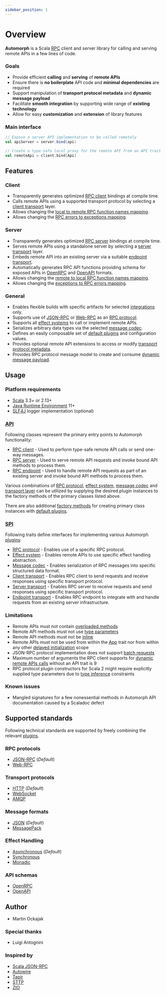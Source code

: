 ```yaml
---
sidebar_position: 1
---
```


# Overview

**Automorph** is a Scala [RPC](https://en.wikipedia.org/wiki/Remote_procedure_call) client and server library
for calling and serving remote APIs in a few lines of code.

### Goals

* Provide efficient **calling** and **serving** of **remote APIs**
* Ensure there is **no boilerplate** API code and **minimal dependencies** are required
* Support manipulation of **transport protocol metadata** and **dynamic message payload**
* Facilitate **smooth integration** by supporting wide range of **existing technology**
* Allow for easy **customization** and **extension** of library features

### Main interface

```scala
// Expose a server API implementation to be called remotely
val apiServer = server.bind(api)

// Create a type-safe local proxy for the remote API from an API trait
val remoteApi = client.bind[Api]
```


## Features

### Client

  * Transparently generates optimized [RPC client](https://automorph.org/docs/Quickstart#static-client) bindings at compile time.
  * Calls remote APIs using a supported transport protocol by selecting a [client transport](https://automorph.org/docs/Plugins#client-transport) layer.
  * Allows changing the [local to remote RPC function names mapping](https://automorph.org/docs/Examples#client-function-names).
  * Allows changing the [RPC errors to exceptions mapping](https://automorph.org/docs/Examples#client-error-mapping).

### Server

  * Transparently generates optimized [RPC server](https://automorph.org/docs/Quickstart#server) bindings at compile time.
  * Serves remote APIs using a standalone server by selecting a [server transport](https://automorph.org/docs/Plugins#server-transport) layer.
  * Embeds remote API into an existing server via a suitable [endpoint transport](https://automorph.org/docs/Plugins#endpoint-transport).
  * Automatically generates RPC API functions providing schema for exposed APIs in [OpenRPC](https://spec.open-rpc.org) and [OpenAPI](https://www.openapis.org) formats.
  * Allows changing the [remote to local RPC function names mapping](https://automorph.org/docs/Examples#server-function-names).
  * Allows changing the [exceptions to RPC errors mapping](https://automorph.org/docs/Examples#server-error-mapping).

### General

  * Enables flexible builds with specific artifacts for selected [integrations](https://automorph.org/docs/Plugins) only.
  * Supports use of [JSON-RPC](https://www.jsonrpc.org/specification) or [Web-RPC](https://automorph.org/docs/Web-RPC) as an [RPC protocol](https://automorph.org/docs/Plugins#rpc-protocol).
  * Supports all [effect systems](https://automorph.org/docs/Plugins#effect-system) to call or implement remote APIs.
  * Serializes arbitrary data types via the selected [message codec](https://automorph.org/docs/Examples#data-type-serialization).
  * Defines an easily composable set of [default plugins](https://automorph.org/docs/Plugins#default-plugins) and configuration values.
  * Provides optional remote API extensions to access or modify [transport protocol metadata](https://automorph.org/docs/Examples#metadata).
  * Provides RPC protocol message model to create and consume [dynamic message payload](https://automorph.org/docs/Examples#dynamic-payload).



## Usage

### Platform requirements

* [Scala](https://www.scala-lang.org/) 3.3+ or 2.13+
* [Java Runtime Environment](https://openjdk.java.net/) 11+
* [SLF4J](http://www.slf4j.org/) logger implementation (optional)


### [API](https://automorph.org/api/automorph.html)

Following classes represent the primary entry points to Automorph functionality:

* [RPC client](https://automorph.org/api/automorph/RpcClient.html) - Used to perform type-safe remote API calls or send one-way messages.
* [RPC server](https://automorph.org/api/automorph/RpcServer.html) - Used to serve remote API requests and invoke bound API methods to process them.
* [RPC endpoint](https://automorph.org/api/automorph/RpcEndpoint.html) - Used to handle remote API requests as part of an existing server
and invoke bound API methods to process them.

Various combinations of [RPC protocol](https://automorph.org/docs/Plugins#rpc-protocol), [effect system](https://automorph.org/docs/Plugins#effect-system),
[message codec](https://automorph.org/docs/Plugins#message-codec) and [transport layer](https://automorph.org/docs/Plugins#transport-layer) can be utilized by
supplying the desired plugin instances to the factory methods of the primary classes listed above.

There are also additional [factory methods](https://automorph.org/api/automorph/Default$.html) for
creating primary class instances with [default plugins](https://automorph.org/docs/Plugins#default-plugins).


### [SPI](https://automorph.org/api/automorph/spi.html)

Following traits define interfaces for implementing various Automorph [plugins](https://automorph.org/docs/Plugins):

* [RPC protocol](https://automorph.org/api/automorph/spi/RpcProtocol.html) -
Enables use of a specific RPC protocol.
* [Effect system](https://automorph.org/api/automorph/spi/EffectSystem.html) - 
Enables remote APIs to use specific effect handling abstraction.
* [Message codec](https://automorph.org/api/automorph/spi/MessageCodec.html) -
Enables serialization of RPC messages into specific structured data format.
* [Client transport](https://automorph.org/api/automorph/spi/ClientTransport.html) -
Enables RPC client to send requests and receive responses using specific transport protocol.
* [Server transport](https://automorph.org/api/automorph/spi/ServerTransport.html) -
Enables RPC server to receive requests and send responses using specific transport protocol.
* [Endpoint transport](https://automorph.org/api/automorph/spi/EndpointTransport.html) -
Enables RPC endpoint to integrate with and handle requests from an existing server infrastructure.


### Limitations

* Remote APIs must not contain [overloaded methods](https://en.wikipedia.org/wiki/Function_overloading)
* Remote API methods must not use [type parameters](https://docs.scala-lang.org/tour/polymorphic-methods.html)
* Remote API methods must not be [inline](https://docs.scala-lang.org/scala3/guides/macros/inline.html)
* Remote APIs must not be used from within the [App](https://scala-lang.org/api/3.x/scala/App.html) trait nor from within any other [delayed initialization](https://scala-lang.org/api/3.x/scala/DelayedInit.html) scope
* JSON-RPC protocol implementation does not support [batch requests](https://www.jsonrpc.org/specification#batch)
* Maximum number of arguments the RPC client supports for [dynamic remote APIs calls](https://automorph.org/docs/Quickstart#dynamic-client) without an API trait is 9
* RPC protocol plugin constructors for Scala 2 might require explicitly supplied type parameters due to [type inference](https://docs.scala-lang.org/tour/type-inference.html) constraints


### Known issues

* Mangled signatures for a few nonessential methods in Automorph API documentation caused by a Scaladoc defect


## Supported standards

Following technical standards are supported by freely combining the relevant
[plugins](https://automorph.org/docs/Plugins).

### RPC protocols

* [JSON-RPC](https://www.jsonrpc.org/specification) (*Default*)
* [Web-RPC](https://automorph.org/docs/Web-RPC)

### Transport protocols

* [HTTP](https://en.wikipedia.org/wiki/Hypertext_Transfer_Protocol) (*Default*)
* [WebSocket](https://en.wikipedia.org/wiki/WebSocket)
* [AMQP](https://en.wikipedia.org/wiki/Advanced_Message_Queuing_Protocol)

### Message formats

* [JSON](https://www.json.org) (*Default*)
* [MessagePack](https://msgpack.org)

### Effect Handling

* [Asynchronous](https://docs.scala-lang.org/overviews/core/futures.html) (*Default*)
* [Synchronous](https://docs.scala-lang.org/scala3/book/taste-functions.html)
* [Monadic](https://blog.softwaremill.com/figuring-out-scala-functional-programming-libraries-af8230efccb4)

### API schemas

* [OpenRPC](https://spec.open-rpc.org)
* [OpenAPI](https://www.openapis.org)


## Author

* Martin Ockajak


### Special thanks

* Luigi Antognini


### Inspired by

* [Scala JSON-RPC](https://github.com/shogowada/scala-json-rpc)
* [Autowire](https://github.com/lihaoyi/autowire)
* [Tapir](https://tapir.softwaremill.com)
* [STTP](https://sttp.softwaremill.com)
* [ZIO](https://zio.dev)
